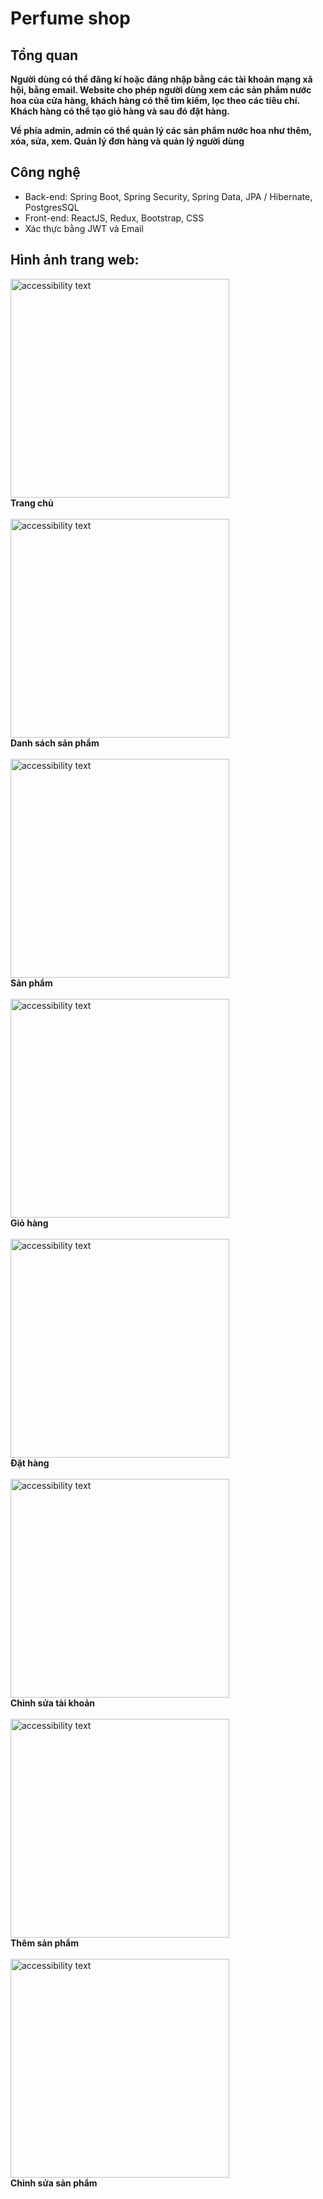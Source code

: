 # Perfume shop

## Tổng quan 

**Người dùng có thể đăng kí hoặc đăng nhập bằng các tài khoản mạng xã hội, bằng email. 
Website cho phép người dùng xem các sản phẩm nước hoa của cửa hàng, khách hàng có thể tìm kiếm, 
lọc theo các tiêu chí. 
Khách hàng có thể tạo giỏ hàng và sau đó đặt hàng.**

**Về phía admin, admin có thể quản lý các sản phẩm nước hoa như thêm, xóa, sửa, xem. Quản lý đơn hàng 
và quản lý người dùng**


## Công nghệ
* Back-end: Spring Boot, Spring Security, Spring Data, JPA / Hibernate, PostgresSQL
* Front-end: ReactJS, Redux, Bootstrap, CSS
* Xác thực bằng JWT và Email

## Hình ảnh trang web:
<div>
    <img src="../PerfumeShop/Image/Homepage.jpg" width="350" alt="accessibility text">
    <br>
    <b>Trang chủ</b>
</div>
<br>
<div>
    <img src="../PerfumeShop/Image/ListPerfume.jpg" width="350" alt="accessibility text">
    <br>
    <b>Danh sách sản phẩm</b>
</div>
<br>
<div>
    <img src="../PerfumeShop/Image/Perfume.jpg" width="350" alt="accessibility text">
    <br>
    <b>Sản phẩm</b>
</div>
<br>
<div>
    <img src="../PerfumeShop/Image/Cart.jpg" width="350" alt="accessibility text">
    <br>
    <b>Giỏ hàng</b>
</div>
<br>
<div>
    <img src="../PerfumeShop/Image/Order.jpg" width="350" alt="accessibility text">
    <br>
    <b>Đặt hàng</b>
</div>
<br>
<div>
    <img src="../PerfumeShop/Image/EditAccount.jpg" width="350" alt="accessibility text">
    <br>
    <b>Chỉnh sửa tài khoản</b>
</div>
<br>
<div>
    <img src="../PerfumeShop/Image/AddPerfume.jpg" width="350" alt="accessibility text">
    <br>
    <b>Thêm sản phẩm</b>
</div>
<br>
<div>
    <img src="../PerfumeShop/Image/EditPerfume.jpg" width="350" alt="accessibility text">
    <br>
    <b>Chỉnh sửa sản phẩm</b>
</div>